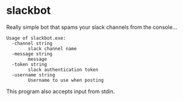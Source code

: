 # slackbot
Really simple bot that spams your slack channels from the console...

    Usage of slackbot.exe:
      -channel string
            slack channel name
      -message string
            message
      -token string
            slack authentication token
      -username string
            Username to use when posting
This program also accepts input from stdin.
